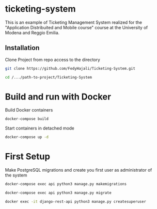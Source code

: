 # ticketing-system
This is an example of Ticketing Management System realized for the "Application Distribuited and Mobile course" course at the University of Modena and Reggio Emilia. 

## Installation

Clone Project from repo access to the directory
```bash
git clone https://github.com/FedyHajali/Ticketing-System.git
```
```bash
cd /.../path-to-project/Ticketing-System
```

# Build and run with Docker 

Build Docker containers 
```bash
docker-compose build
```
Start containers in detached mode
```bash
docker-compose up -d
```

# First Setup

Make PostgreSQL migrations and create you first user as administrator of the system 
```bash
docker-compose exec api python3 manage.py makemigrations
```
```bash
docker-compose exec api python3 manage.py migrate
```
```bash
docker exec -it django-rest-api python3 manage.py createsuperuser
```
